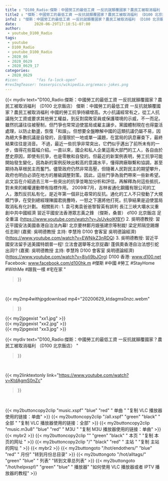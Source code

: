 ```yaml
---
title : "D100_Radio:傑斯：中國勞工的最低工資 一反抗就顛覆國家？農民工被取消福利 （D100 北京飯店） "
title2 : "傑斯：中國勞工的最低工資 一反抗就顛覆國家？農民工被取消福利 （D100 北京飯店） "
info2 : "傑斯：中國勞工的最低工資 一反抗就顛覆國家？農民工被取消福利 （D100 北京飯店）  傑斯：中國勞工的最低工資 一反抗就顛覆國家？農民工被取消福利  中國的勞工抗爭持續增高。大小抗議經常有之，從工人抗議拖欠工資或要求其他勞工權益，到反對腐敗官員或保護環境的示威，不一而足。雖然抗議往往被壓制，但鬥爭也常常迫使當局或雇主讓步。黨國體制現在也得靈活處理，以防止動盪，恢復「和諧」。但想要全盤瞭解中國的這類抗議仍屬不易，因為絕大多數抗議是自發的，且僅限於一地或單一議題，在當局的訊息審查下，最終結果往往是消音。  不過，最近一些抗爭非常突出，它們似乎邁出了前所未有的一步，值得花些篇幅介紹。一直以來，國企和私人企業這兩大部門的工人，各自由於歷史原因，即使有抗爭，也是零散和自發的。但最近的新案例表明，勞工抗爭可能開始發生變化，因為新的案例反映出較高的意識水平，懂得跨廠聯繫和協調，甚至期待為草根民主而奮鬥。儘管政府仍然非常高壓，但隨著人民對民主的期望攀升，政府也明白必須在地方的層級調整對策。因此，這些鬥爭為我們帶來一些新希望。此文旨在介紹過去三年一些突出的抗爭並略加分析和評估，再解釋為何這些抵抗，對未來的維權運動帶有指標作用。  2009年7月，吉林省通化鋼鐵有限公司的工人，激烈反抗私有化，是近年第一個非比尋常的反抗。通化的工人不只發動了大規模鬥爭，在受到總經理陳國君挑釁時，一怒之下還將他打死。抗爭結果是迫使當局取消私有化計劃。  相關影片: 1. 袁弓夷袁爸爸黎智英有誤判 長江三峽大壩水災重創中共中國經濟 習近平國安法香港眾志黃之鋒  （傑斯，桑普） d100 北京飯店 足全重溫 (https://www.youtube.com/watch?v=JsUvkolKfBY) 2. 吳明德教授: 習近平國安法美國香港自治法內幕! 北京要林鄭月娥張建宗等制裁! 梁定邦隔空踢爆任志剛! (嘉賓: 吳明德教授 主持: 李慧玲 D100 會客室 吳明德論經濟) (https://www.youtube.com/watch?v=EWNikZ3nRDQ) 3. 吳明德教授: 習近平國安法留手送美國特朗普一程! 立法會選舉等北京捉蟲! 蓬佩奧香港自治法想引蛇出洞!? (嘉賓: 吳明德教授 主持: 李慧玲 D100 會客室 吳明德論經濟) (https://www.youtube.com/watch?v=8iyIi9bJOrg)  D100 香港: www.d100.net Facebook: www.facebook.com/d100hk.m  #傑斯 #中國 #勞工 #StayHome #WithMe #跟我一樣 #宅在家 "
date:        2020-06-29T17:18:51-07:00
author:
 - youtube_D100_Radio
tags:
 - youtube
 - D100_Radio
 - youtube_D100_Radio
 - 2020_06
 - 2020_0629
 - 2020_0629_17
categories:
 - 2020_0629
#icon:        "fas fa-lock-open"
#resImgTeaser: teaserpics/wikipedia.org/emacs-jokes.png
---
```


{{< mydiv text="D100_Radio:傑斯：中國勞工的最低工資 一反抗就顛覆國家？農民工被取消福利 （D100 北京飯店）  傑斯：中國勞工的最低工資 一反抗就顛覆國家？農民工被取消福利  中國的勞工抗爭持續增高。大小抗議經常有之，從工人抗議拖欠工資或要求其他勞工權益，到反對腐敗官員或保護環境的示威，不一而足。雖然抗議往往被壓制，但鬥爭也常常迫使當局或雇主讓步。黨國體制現在也得靈活處理，以防止動盪，恢復「和諧」。但想要全盤瞭解中國的這類抗議仍屬不易，因為絕大多數抗議是自發的，且僅限於一地或單一議題，在當局的訊息審查下，最終結果往往是消音。  不過，最近一些抗爭非常突出，它們似乎邁出了前所未有的一步，值得花些篇幅介紹。一直以來，國企和私人企業這兩大部門的工人，各自由於歷史原因，即使有抗爭，也是零散和自發的。但最近的新案例表明，勞工抗爭可能開始發生變化，因為新的案例反映出較高的意識水平，懂得跨廠聯繫和協調，甚至期待為草根民主而奮鬥。儘管政府仍然非常高壓，但隨著人民對民主的期望攀升，政府也明白必須在地方的層級調整對策。因此，這些鬥爭為我們帶來一些新希望。此文旨在介紹過去三年一些突出的抗爭並略加分析和評估，再解釋為何這些抵抗，對未來的維權運動帶有指標作用。  2009年7月，吉林省通化鋼鐵有限公司的工人，激烈反抗私有化，是近年第一個非比尋常的反抗。通化的工人不只發動了大規模鬥爭，在受到總經理陳國君挑釁時，一怒之下還將他打死。抗爭結果是迫使當局取消私有化計劃。  相關影片: 1. 袁弓夷袁爸爸黎智英有誤判 長江三峽大壩水災重創中共中國經濟 習近平國安法香港眾志黃之鋒  （傑斯，桑普） d100 北京飯店 足全重溫 (https://www.youtube.com/watch?v=JsUvkolKfBY) 2. 吳明德教授: 習近平國安法美國香港自治法內幕! 北京要林鄭月娥張建宗等制裁! 梁定邦隔空踢爆任志剛! (嘉賓: 吳明德教授 主持: 李慧玲 D100 會客室 吳明德論經濟) (https://www.youtube.com/watch?v=EWNikZ3nRDQ) 3. 吳明德教授: 習近平國安法留手送美國特朗普一程! 立法會選舉等北京捉蟲! 蓬佩奧香港自治法想引蛇出洞!? (嘉賓: 吳明德教授 主持: 李慧玲 D100 會客室 吳明德論經濟) (https://www.youtube.com/watch?v=8iyIi9bJOrg)  D100 香港: www.d100.net Facebook: www.facebook.com/d100hk.m  #傑斯 #中國 #勞工 #StayHome #WithMe #跟我一樣 #宅在家 "
>}}
<br>


{{< my2mp4withjpgdownload mp4="20200629_ktdagms0nzc.webm"
>}}

{{< my2jpgexist "xx1.jpg" >}}<br>
{{< my2jpgexist "xx2.jpg" >}}<br>
{{< my2jpgexist "xx3.jpg" >}}<br>



{{< mydiv text="D100_Radio:傑斯：中國勞工的最低工資 一反抗就顛覆國家？農民工被取消福利 （D100 北京飯店） "
>}}
<br>

{{< my2linktextonly link="https://www.youtube.com/watch?v=KtdAgmS0nZc"
>}}


<br>

{{< my2buttoncopy2clip "music.xspf"        "blue"   "red"    " 单曲 "  "复制 VLC 播放器使用的链接：单曲" >}} {{< my2buttoncopy2clip "/all.xspf"         "green"  "black"  " 全部 "  "复制 VLC 播放器使用的链接：全部" >}} {{< my2buttoncopy2clip "music.m3u8"        "blue"   "red"    " M3U  "    "复制 M3U 播放器使用的链接：单曲" >}} {{< mybr2 >}} {{< my2buttoncopy2clip ""                  "green"  "black"  " 本页 "    "复制 本页的网址 " >}} {{< my2buttoncopy2clip "/"                 "black"  "red"    " 主站 "    "复制 主站的网址 " >}} {{< mybr2 >}} {{< my2buttongoto      "/hot/endothers/"   "blue"   "red"    " 月份"   "转到月份总目录" >}} {{< my2buttongoto      "/hot/alltags/"     "green"  "blue"   " 列表"   "转到文章总列表" >}} {{< my2buttongoto      "/hot/helpxspf/"    "green"  "blue"   " 播放器" "如何使用 VLC 播放器或者 IPTV 播放器的教程" >}} 
